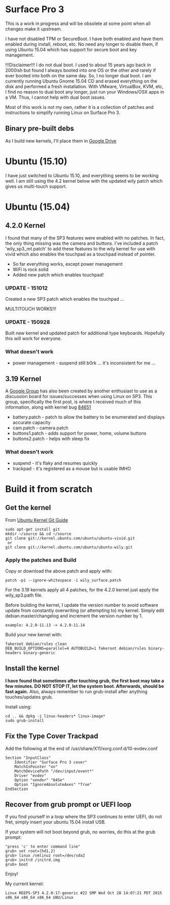 # Surface Pro 3
This is a work in progress and will be obsolete at some point when all changes make it upstream.

I have not disabled TPM or SecureBoot.  I have both enabled and have them enabled during install, reboot, etc.  No need any longer to disable them, if using Ubuntu 15.04 which has support for secure boot and key management.

!!!Disclaimer!!!
I do not dual boot.  I used to about 15 years ago back in 2000ish but found I always booted into one OS or the other and rarely if ever booted into both on the same day.  So, I no longer dual boot.  I am currently running Ubuntu Gnome 15.04 CD and erased everything on the disk and performed a fresh installation.  With VMware, VirtualBox, KVM, etc, I find no reason to dual boot any longer, just run your Windows/OSX apps in a VM.  Thus, I cannot help with dual boot issues.

Most of this work is not my own, rather it is a collection of patches and instructions to simplify running Linux on Surface Pro 3.

## Binary pre-built debs
As I build new kernels, I'll place them in [Google Drive](https://drive.google.com/open?id=0BzNI3Zdy9Y6kfklBazc5Y3VQXzd6MU1oaUFMS0NxWEI4dmpFRmFITWZFZWpfM0U1dUJJaTQ)
# Ubuntu (15.10)
I have just switched to Ubuntu 15.10, and everything seems to be working well.  I am still using the 4.2 kernel below with the updated wily patch which gives us multi-touch support.

# Ubuntu (15.04)

## 4.2.0 Kernel

I found that many of the SP3 features were enabled with no patches.  In fact, the only thing missing was the camera and buttons.  I've included a patch 'wily_sp3_mt.patch' to add these features to the wily kernel for use with vivid which also enables the touchpad as a touchpad instead of pointer.

- So far everything works, except power management 
- WiFi is rock solid
- Added new patch which enables touchpad!

### UPDATE - 151012
Created a new SP3 patch which enables the touchpad ... 

MULTITOUCH WORKS!!!

### UPDATE - 150928
Built new kernel and updated patch for additional type keyboards.  Hopefully this will work for everyone.

### What doesn't work
* power management - suspend still b0rk ... it's inconsistent for me ...

## 3.19 Kernel

A [Google Group](https://groups.google.com/forum/?hl=en#!forum/linux-surface) has also been created by another enthusiast to use as a discussion board for issues/successes when using Linux on SP3.  This group, specifically the first post, is where I received much of this information, along with kernel bug [84651](https://bugzilla.kernel.org/show_bug.cgi?id=84651)

- battery.patch - patch to allow the battery to be enumerated and displays accurate capacity
- cam.patch - camera patch
- buttons1.patch - adds support for power, home, volume buttons
- buttons2.patch - helps with sleep fix

### What doesn't work
* suspend - it's flaky and resumes quickly
* trackpad - it's registered as a mouse but is usable IMHO

# Build it from scratch

## Get the kernel
From [Ubuntu Kernel Git Guide](https://wiki.ubuntu.com/Kernel/Dev/KernelGitGuide?action=show&redirect=KernelTeam%2FKernelGitGuide)

```
sudo apt-get install git
mkdir ~/source && cd ~/source
git clone git://kernel.ubuntu.com/ubuntu/ubuntu-vivid.git
 or
git clone git://kernel.ubuntu.com/ubuntu/ubuntu-wily.git
```

### Apply the patches and Build
Copy or download the above patch and apply with:
```
patch -p1 --ignore-whitespace -i wily_surface.patch
```

For the 3.19 kernels apply all 4 patches, for the 4.2.0 kernel just apply the wily_sp3.path file.

Before building the kernel, I update the version number to avoid software update from constantly overwriting (or attempting to) my kernel.  Simply edit debian.master/changelog and increment the version number by 1.
```
example: 4.2.0-11.13 -> 4.2.0-11.14
```

Build your new kernel with:
```
fakeroot debian/rules clean
DEB_BUILD_OPTIONS=parallel=4 AUTOBUILD=1 fakeroot debian/rules binary-headers binary-generic
```

## Install the kernel
**I have found that sometimes after touching grub, the first boot may take a few minutes.  DO NOT STOP IT, let the system boot.  Afterwards, should be fast again.**
Also, always remember to run grub-install after anything touches/updates grub.

Install using:
```
cd .. && dpkg -i linux-headers* linux-image*
sudo grub-install
```

## Fix the Type Cover Trackpad

Add the following at the end of /usr/share/X11/xorg.conf.d/10-evdev.conf
```
Section "InputClass"
    Identifier "Surface Pro 3 cover"
    MatchIsPointer "on"
    MatchDevicePath "/dev/input/event*"
    Driver "evdev"
    Option "vendor" "045e"
    Option "IgnoreAbsoluteAxes" "True"
EndSection
```

## Recover from grub prompt or UEFI loop
If you find yourself in a loop where the SP3 continues to enter UEFI, do not fret, simply insert your ubuntu 15.04 install USB.

If your system will not boot beyond grub, no worries, do this at the grub prompt:
```
"press 'c' to enter command line"
grub> set root=(hd1,2)
grub> linux /vmlinuz root=/dev/sda2
grub> initrd /initrd.img
grub> boot
```

Enjoy!

My current kernel:
```
Linux REEPS-SP3 4.2.0-17-generic #22 SMP Wed Oct 28 14:07:21 PDT 2015 x86_64 x86_64 x86_64 GNU/Linux
```
